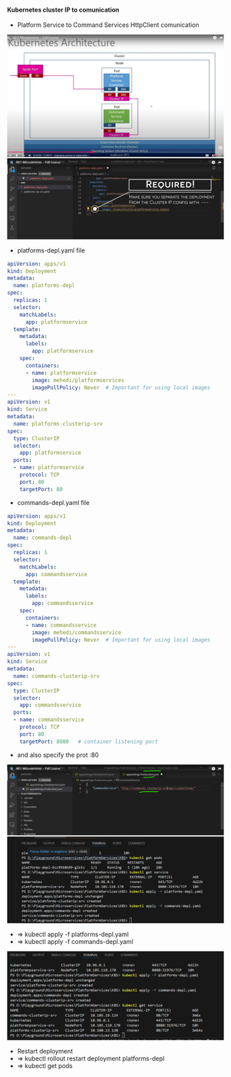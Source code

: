 #### Kubernetes cluster IP to comunication 

- Platform Service to Command Services HttpClient comunication 

<img src="img/033.png">

<img src="img/034.png">


- platforms-depl.yaml file


```yaml
apiVersion: apps/v1
kind: Deployment
metadata: 
  name: platforms-depl
spec:
  replicas: 1
  selector:
    matchLabels:
      app: platformservice
  template:
    metadata:
      labels:
        app: platformservice
    spec:
      containers:
      - name: platformservice
        image: mehedi/platformservices
        imagePullPolicy: Never  # Important for using local images
---
apiVersion: v1
kind: Service
metadata:
  name: platforms-clusterip-srv
spec:
  type: ClusterIP
  selector:
    app: platformservice
  ports:
  - name: platformservice
    protocol: TCP
    port: 80
    targetPort: 80

```

- commands-depl.yaml file 

```yaml
apiVersion: apps/v1
kind: Deployment
metadata: 
  name: commands-depl
spec:
  replicas: 1
  selector:
    matchLabels:
      app: commandsservice
  template:
    metadata:
      labels:
        app: commandsservice
    spec:
      containers:
      - name: commandsservice
        image: mehedi/commandsservice
        imagePullPolicy: Never  # Important for using local images
---
apiVersion: v1
kind: Service
metadata:
  name: commands-clusterip-srv
spec:
  type: ClusterIP
  selector:
    app: commandsservice
  ports:
  - name: commandsservice
    protocol: TCP
    port: 80
    targetPort: 8080   # container listening port 
```


- and also specify the prot :80 

<img src="img/035.png">

<img src="img/036.png">



- => kubectl apply -f platforms-depl.yaml
- => kubectl apply -f commands-depl.yaml

<img src="img/037.png">


- Restart deployment 
- => kubectl rollout restart deployment platforms-depl
- => kubectl get pods